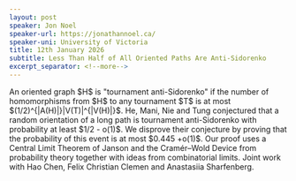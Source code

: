 ```yaml
---
layout: post
speaker: Jon Noel
speaker-url: https://jonathannoel.ca/
speaker-uni: University of Victoria
title: 12th January 2026
subtitle: Less Than Half of All Oriented Paths Are Anti-Sidorenko
excerpt_separator: <!--more-->
---
```


<p>An oriented graph $H$ is "tournament anti-Sidorenko" if the number of homomorphisms from $H$ to any tournament $T$ is at most $(1/2)^{|A(H)|}|V(T)|^{|V(H)|}$. He, Mani, Nie and Tung conjectured that a random orientation of a long path is tournament anti-Sidorenko with probability at least $1/2 - o(1)$. We disprove their conjecture by proving that the probability of this event is at most $0.445 +o(1)$. Our proof uses a Central Limit Theorem of Janson and the Cramér–Wold Device from probability theory together with ideas from combinatorial limits. Joint work with Hao Chen, Felix Christian Clemen and Anastasiia Sharfenberg.
</p>


<!--more-->
